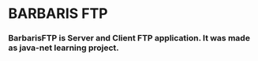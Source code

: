 # BARBARIS FTP
### BarbarisFTP is Server and Client FTP application. It was made as java-net learning project.
